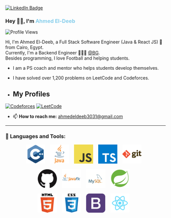 [![LinkedIn Badge](https://img.shields.io/badge/LinkedIn-Profile-blue?logo=linkedin&style=for-the-badge)](https://www.linkedin.com/in/ahmed-eldeeb-49b195207/)

### Hey 👋🏽, I'm <span style="color: skyblue; font-weight: bold;">Ahmed El-Deeb</span>

<p>
  <img src="https://komarev.com/ghpvc/?username=EngAhmedElDeeb&style=for-the-badge" alt="Profile Views" />
</p>

Hi, I'm Ahmed El-Deeb, a Full Stack Software Engineer (Java & React JS) 🚀 from Cairo, Egypt.  
Currently, I'm a Backend Engineer 🙍🏽‍♂️ [@BG](https://ebeshara.com/).  
Besides programming, I love Football and helping students.  

- I am a PS coach and mentor who helps students develop themselves.
- I have solved over 1,200 problems on LeetCode and Codeforces.
  
- ## My Profiles
[![Codeforces](https://img.shields.io/badge/Codeforces-1F8ACB?style=for-the-badge&logo=codeforces&logoColor=white)](https://codeforces.com/profile/Deepoo)
[![LeetCode](https://img.shields.io/badge/LeetCode-FFA116?style=for-the-badge&logo=leetcode&logoColor=white)](https://leetcode.com/u/Deepoo/)

- 📫 **How to reach me:** ahmedeldeeb3031@gmail.com  

---

### 🚀 **Languages and Tools:**  

<p align="center">
  <img height="60" src="https://raw.githubusercontent.com/github/explore/master/topics/cpp/cpp.png">&nbsp;&nbsp;&nbsp;
  <img height="60" src="https://raw.githubusercontent.com/github/explore/master/topics/java/java.png">&nbsp;&nbsp;&nbsp;
  <img height="60" src="https://raw.githubusercontent.com/github/explore/master/topics/javascript/javascript.png">&nbsp;&nbsp;&nbsp;
  <img height="60" src="https://raw.githubusercontent.com/github/explore/master/topics/typescript/typescript.png">&nbsp;&nbsp;&nbsp;
  <img height="60" src="https://raw.githubusercontent.com/github/explore/master/topics/git/git.png">&nbsp;&nbsp;&nbsp;
</p>

<p align="center">
  <img height="60" src="https://raw.githubusercontent.com/github/explore/master/topics/github/github.png" >&nbsp;&nbsp;&nbsp;
  <img height="60" src="https://raw.githubusercontent.com/github/explore/master/topics/javafx/javafx.png" >&nbsp;&nbsp;&nbsp;
  <img height="60" src="https://raw.githubusercontent.com/github/explore/master/topics/mysql/mysql.png" >&nbsp;&nbsp;&nbsp;
  <img height="60" src="https://raw.githubusercontent.com/github/explore/master/topics/spring-boot/spring-boot.png" >&nbsp;&nbsp;&nbsp;
</p>

<p align="center">
  <img height="60" src="https://raw.githubusercontent.com/github/explore/master/topics/html/html.png">&nbsp;&nbsp;&nbsp;
  <img height="60" src="https://raw.githubusercontent.com/github/explore/master/topics/css/css.png" >&nbsp;&nbsp;&nbsp;
  <img height="60" src="https://raw.githubusercontent.com/github/explore/master/topics/bootstrap/bootstrap.png" >&nbsp;&nbsp;&nbsp;
  <img height="60" src="https://raw.githubusercontent.com/github/explore/master/topics/react/react.png">&nbsp;&nbsp;&nbsp;
</p>
